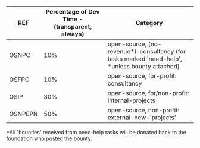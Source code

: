 | REF     | Percentage of Dev Time - (transparent, always) | Category                                                                                        |
|---------|------------------------------------------------|-------------------------------------------------------------------------------------------------|
| OSNPC   | 10%                                            | open-source, (no-revenue*): consultancy (for tasks marked 'need-help', *unless bounty attached) |
| OSFPC   | 10%                                            | open-source, for-profit: consultancy                                                            |
| OSIP    | 30%                                            | open-source, for/non-profit: internal-projects                                                  |
| OSNPEPN | 50%                                            | open-source, non-profit: external-new-'projects'                                                |

*All 'bounties' received from need-help tasks will be donated back to the foundation who posted the bounty.
